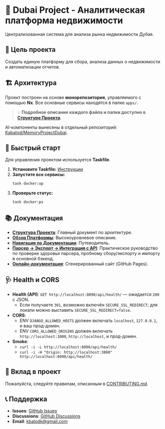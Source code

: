 
# 🚀 Dubai Project - Аналитическая платформа недвижимости

Централизованная система для анализа рынка недвижимости Дубая.

## 🎯 Цель проекта

Создать единую платформу для сбора, анализа данных о недвижимости и автоматизации отчетов.

## 🏗️ Архитектура

Проект построен на основе **монорепозитория**, управляемого с помощью **Nx**. Все основные сервисы находятся в папке `apps/`.

> 💡 **Подробное описание каждого файла и папки доступно в [Структуре Проекта](./docs/PROJECT_STRUCTURE.md).**

AI-компоненты вынесены в отдельный репозиторий: [Kabalod/MemoryProjectDubai](https://github.com/Kabalod/MemoryProjectDubai).

## 🚀 Быстрый старт

Для управления проектом используется **Taskfile**.

1.  **Установите Taskfile:** [Инструкции](https://taskfile.dev/installation/)
2.  **Запустите все сервисы:**
    ```bash
    task docker:up
    ```
3.  **Проверьте статус:**
    ```bash
    task docker:ps
    ```

## 📚 Документация

- **[Структура Проекта](./docs/PROJECT_STRUCTURE.md)**: Главный документ по архитектуре.
- **[Обзор Платформы](./docs/OVERVIEW.md)**: Высокоуровневое описание.
- **[Навигация по Документации](./docs/NAVIGATION.md)**: Путеводитель.
- **[Парсер → Экспорт → Интеграция с API](./docs/parser-api-integration.md)**: Практическое руководство по проверке здоровья парсера, пробному сбору/экспорту и импорту в основной бэкенд.
- **[Онлайн-документация](https://kabalod.github.io/Workerproject/)**: Сгенерированный сайт (GitHub Pages).

## 🩺 Health и CORS

- **Health (API)**: `GET http://localhost:8090/api/health/` — ожидается `200` с JSON.
  - Если получаете `301`, возможно включён `SECURE_SSL_REDIRECT`; для локали можно выставить `SECURE_SSL_REDIRECT=false`.
- **CORS**:
  - ENV `DJANGO_ALLOWED_HOSTS` должен включать `localhost`, `127.0.0.1`, и ваш прод-домен.
  - ENV `CORS_ALLOWED_ORIGINS` должен включать `http://localhost:3000`, `http://localhost`, и прод-домен.
- **Smoke**:
  - `curl -i -L http://localhost:8090/api/health/`
  - `curl -i -H "Origin: http://localhost:3000" http://localhost:8090/api/health/`

## 🤝 Вклад в проект

Пожалуйста, следуйте правилам, описанным в [CONTRIBUTING.md](./docs/CONTRIBUTING.md).

## 📞 Поддержка

- **Issues**: [GitHub Issues](https://github.com/Kabalod/Workerproject/issues)
- **Discussions**: [GitHub Discussions](https://github.com/Kabalod/Workerproject/discussions)
- **Email**: kbalodk@gmail.com
